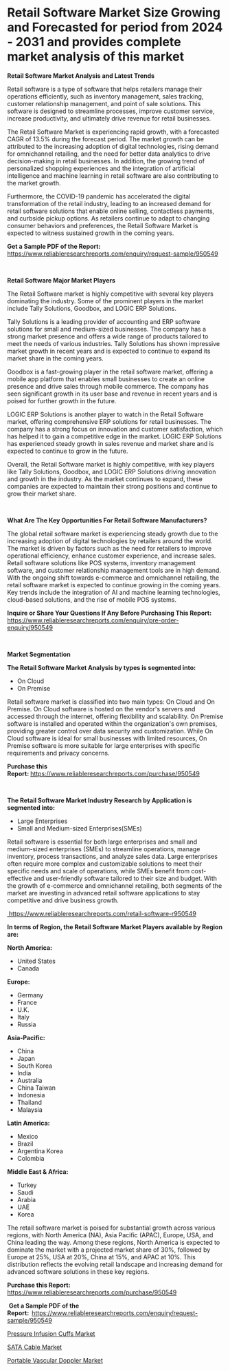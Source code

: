 <p><h1>Retail Software Market Size Growing and Forecasted for period from 2024 - 2031 and provides complete market analysis of this market</h1></p><p><strong>Retail Software Market Analysis and Latest Trends</strong></p>
<p><p>Retail software is a type of software that helps retailers manage their operations efficiently, such as inventory management, sales tracking, customer relationship management, and point of sale solutions. This software is designed to streamline processes, improve customer service, increase productivity, and ultimately drive revenue for retail businesses.</p><p>The Retail Software Market is experiencing rapid growth, with a forecasted CAGR of 13.5% during the forecast period. The market growth can be attributed to the increasing adoption of digital technologies, rising demand for omnichannel retailing, and the need for better data analytics to drive decision-making in retail businesses. In addition, the growing trend of personalized shopping experiences and the integration of artificial intelligence and machine learning in retail software are also contributing to the market growth.</p><p>Furthermore, the COVID-19 pandemic has accelerated the digital transformation of the retail industry, leading to an increased demand for retail software solutions that enable online selling, contactless payments, and curbside pickup options. As retailers continue to adapt to changing consumer behaviors and preferences, the Retail Software Market is expected to witness sustained growth in the coming years.</p></p>
<p><strong>Get a Sample PDF of the Report:&nbsp;</strong> <a href="https://www.reliableresearchreports.com/enquiry/request-sample/950549">https://www.reliableresearchreports.com/enquiry/request-sample/950549</a></p>
<p>&nbsp;</p>
<p><strong>Retail Software Major Market Players</strong></p>
<p><p>The Retail Software market is highly competitive with several key players dominating the industry. Some of the prominent players in the market include Tally Solutions, Goodbox, and LOGIC ERP Solutions.</p><p>Tally Solutions is a leading provider of accounting and ERP software solutions for small and medium-sized businesses. The company has a strong market presence and offers a wide range of products tailored to meet the needs of various industries. Tally Solutions has shown impressive market growth in recent years and is expected to continue to expand its market share in the coming years.</p><p>Goodbox is a fast-growing player in the retail software market, offering a mobile app platform that enables small businesses to create an online presence and drive sales through mobile commerce. The company has seen significant growth in its user base and revenue in recent years and is poised for further growth in the future.</p><p>LOGIC ERP Solutions is another player to watch in the Retail Software market, offering comprehensive ERP solutions for retail businesses. The company has a strong focus on innovation and customer satisfaction, which has helped it to gain a competitive edge in the market. LOGIC ERP Solutions has experienced steady growth in sales revenue and market share and is expected to continue to grow in the future.</p><p>Overall, the Retail Software market is highly competitive, with key players like Tally Solutions, Goodbox, and LOGIC ERP Solutions driving innovation and growth in the industry. As the market continues to expand, these companies are expected to maintain their strong positions and continue to grow their market share.</p></p>
<p>&nbsp;</p>
<p><strong>What Are The Key Opportunities For Retail Software Manufacturers?</strong></p>
<p><p>The global retail software market is experiencing steady growth due to the increasing adoption of digital technologies by retailers around the world. The market is driven by factors such as the need for retailers to improve operational efficiency, enhance customer experience, and increase sales. Retail software solutions like POS systems, inventory management software, and customer relationship management tools are in high demand. With the ongoing shift towards e-commerce and omnichannel retailing, the retail software market is expected to continue growing in the coming years. Key trends include the integration of AI and machine learning technologies, cloud-based solutions, and the rise of mobile POS systems.</p></p>
<p><strong>Inquire or Share Your Questions If Any Before Purchasing This Report:</strong> <a href="https://www.reliableresearchreports.com/enquiry/pre-order-enquiry/950549">https://www.reliableresearchreports.com/enquiry/pre-order-enquiry/950549</a></p>
<p>&nbsp;</p>
<p><strong>Market Segmentation</strong></p>
<p><strong>The Retail Software Market Analysis by types is segmented into:</strong></p>
<p><ul><li>On Cloud</li><li>On Premise</li></ul></p>
<p><p>Retail software market is classified into two main types: On Cloud and On Premise. On Cloud software is hosted on the vendor's servers and accessed through the internet, offering flexibility and scalability. On Premise software is installed and operated within the organization's own premises, providing greater control over data security and customization. While On Cloud software is ideal for small businesses with limited resources, On Premise software is more suitable for large enterprises with specific requirements and privacy concerns.</p></p>
<p><strong>Purchase this Report:&nbsp;</strong><a href="https://www.reliableresearchreports.com/purchase/950549">https://www.reliableresearchreports.com/purchase/950549</a></p>
<p>&nbsp;</p>
<p><strong>The Retail Software Market Industry Research by Application is segmented into:</strong></p>
<p><ul><li>Large Enterprises</li><li>Small and Medium-sized Enterprises(SMEs)</li></ul></p>
<p><p>Retail software is essential for both large enterprises and small and medium-sized enterprises (SMEs) to streamline operations, manage inventory, process transactions, and analyze sales data. Large enterprises often require more complex and customizable solutions to meet their specific needs and scale of operations, while SMEs benefit from cost-effective and user-friendly software tailored to their size and budget. With the growth of e-commerce and omnichannel retailing, both segments of the market are investing in advanced retail software applications to stay competitive and drive business growth.</p></p>
<p><a href="https://www.reliableresearchreports.com/retail-software-r950549">&nbsp;https://www.reliableresearchreports.com/retail-software-r950549</a></p>
<p><strong>In terms of Region, the Retail Software Market Players available by Region are:</strong></p>
<p>
    <p> <strong> North America: </strong>
        <ul>
            <li>United States</li>
            <li>Canada</li>
        </ul>
        </p> 
    <p> <strong> Europe: </strong>
        <ul>
            <li>Germany</li>
            <li>France</li>
            <li>U.K.</li>
            <li>Italy</li>
            <li>Russia</li>
        </ul>
        </p> 
    <p> <strong> Asia-Pacific: </strong>
        <ul>
            <li>China</li>
            <li>Japan</li>
            <li>South Korea</li>
            <li>India</li>
            <li>Australia</li>
            <li>China Taiwan</li>
            <li>Indonesia</li>
            <li>Thailand</li>
            <li>Malaysia</li>
        </ul>
        </p> 
    <p> <strong> Latin America: </strong>
        <ul>
            <li>Mexico</li>
            <li>Brazil</li>
            <li>Argentina Korea</li>
            <li>Colombia</li>
        </ul>
        </p> 
    <p> <strong> Middle East & Africa: </strong>
        <ul>
            <li>Turkey</li>
            <li>Saudi</li>
            <li>Arabia</li>
            <li>UAE</li>
            <li>Korea</li>
        </ul>
    </p>
    </p>
<p><p>The retail software market is poised for substantial growth across various regions, with North America (NA), Asia Pacific (APAC), Europe, USA, and China leading the way. Among these regions, North America is expected to dominate the market with a projected market share of 30%, followed by Europe at 25%, USA at 20%, China at 15%, and APAC at 10%. This distribution reflects the evolving retail landscape and increasing demand for advanced software solutions in these key regions.</p></p>
<p><strong>Purchase this Report: </strong><a href="https://www.reliableresearchreports.com/purchase/950549">https://www.reliableresearchreports.com/purchase/950549</a></p>
<p>&nbsp;<strong>Get a Sample PDF of the Report:&nbsp;&nbsp;</strong><a href="https://www.reliableresearchreports.com/enquiry/request-sample/950549">https://www.reliableresearchreports.com/enquiry/request-sample/950549</a></p>
<p><strong></strong></p>
<p><p><a href="https://www.linkedin.com/pulse/pressure-infusion-cuffs-market-furnishes-information-x8oje">Pressure Infusion Cuffs Market</a></p><p><a href="https://www.linkedin.com/pulse/sata-cable-market-analysis-its-cagr-segmentation-global-industry-pwoic">SATA Cable Market</a></p><p><a href="https://www.linkedin.com/pulse/decoding-portable-vascular-doppler-market-metrics-share-trends-i4nof">Portable Vascular Doppler Market</a></p></p>